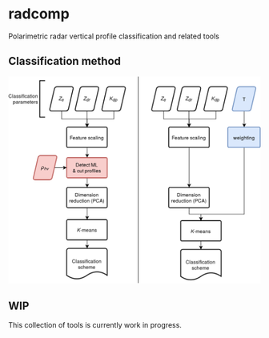 # radcomp
Polarimetric radar vertical profile classification and related tools

## Classification method
![Classification method](/doc/figures/class_method.png)

## WIP
This collection of tools is currently work in progress.
